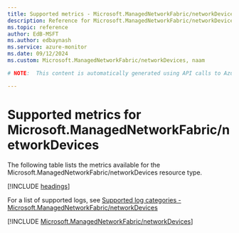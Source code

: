 ```yaml
---
title: Supported metrics - Microsoft.ManagedNetworkFabric/networkDevices
description: Reference for Microsoft.ManagedNetworkFabric/networkDevices metrics in Azure Monitor.
ms.topic: reference
author: EdB-MSFT
ms.author: edbaynash
ms.service: azure-monitor
ms.date: 09/12/2024
ms.custom: Microsoft.ManagedNetworkFabric/networkDevices, naam

# NOTE:  This content is automatically generated using API calls to Azure. Any edits made on these files will be overwritten in the next run of the script. 

---
```


  
# Supported metrics for Microsoft.ManagedNetworkFabric/networkDevices
  
The following table lists the metrics available for the Microsoft.ManagedNetworkFabric/networkDevices resource type.  
  
  
[!INCLUDE [headings](~/reusable-content/ce-skilling/azure/includes/azure-monitor/reference/metrics/metrics-headings.md)]  
  
  
  
For a list of supported logs, see [Supported log categories - Microsoft.ManagedNetworkFabric/networkDevices](../supported-logs/microsoft-managednetworkfabric-networkdevices-logs.md)  
  
 

[!INCLUDE [Microsoft.ManagedNetworkFabric/networkDevices](~/reusable-content/ce-skilling/azure/includes/azure-monitor/reference/metrics/microsoft-managednetworkfabric-networkdevices-metrics-include.md)]  

